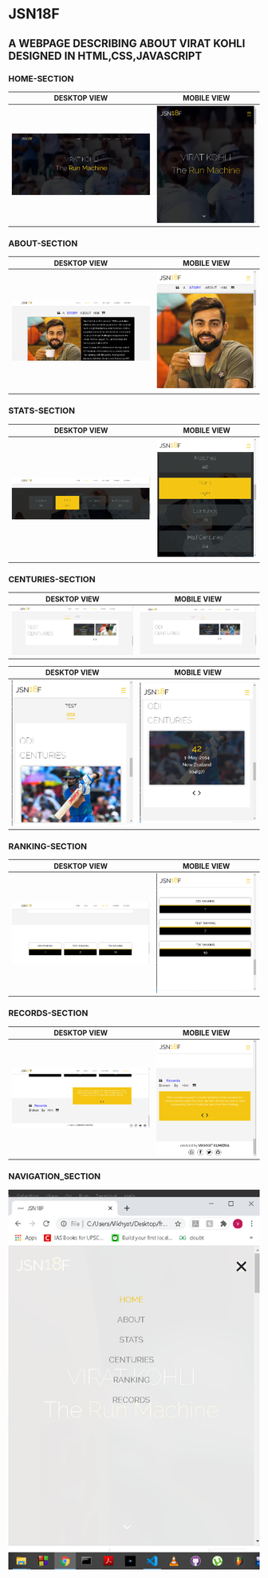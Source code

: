 # JSN18F

## A WEBPAGE DESCRIBING ABOUT VIRAT KOHLI DESIGNED IN HTML,CSS,JAVASCRIPT

### HOME-SECTION


DESKTOP VIEW                                   |         MOBILE VIEW
:---------------------------------------------:|:----------------------------------------:
![home-section](https://github.com/Vikhyat-1820/JSN18F/blob/master/JSN18F_PREVIEW/ScreenshotA.png) | ![home-section](https://github.com/Vikhyat-1820/JSN18F/blob/master/JSN18F_PREVIEW/ScreenshotH.png)


### ABOUT-SECTION



DESKTOP VIEW                                   |         MOBILE VIEW
:---------------------------------------------:|:----------------------------------------:
![about-section](https://github.com/Vikhyat-1820/JSN18F/blob/master/JSN18F_PREVIEW/ScreenshotB.png) | ![about-section](https://github.com/Vikhyat-1820/JSN18F/blob/master/JSN18F_PREVIEW/ScreenshotJ.png)


### STATS-SECTION



DESKTOP VIEW                                   |         MOBILE VIEW
:---------------------------------------------:|:----------------------------------------:
![stats-section](https://github.com/Vikhyat-1820/JSN18F/blob/master/JSN18F_PREVIEW/ScreenshotC.png) | ![stats-section](https://github.com/Vikhyat-1820/JSN18F/blob/master/JSN18F_PREVIEW/ScreenshotK.png)


### CENTURIES-SECTION



DESKTOP VIEW                                   |         MOBILE VIEW
:---------------------------------------------:|:----------------------------------------:
![centuries-section](https://github.com/Vikhyat-1820/JSN18F/blob/master/JSN18F_PREVIEW/ScreenshotD.png) | ![centuries-section](https://github.com/Vikhyat-1820/JSN18F/blob/master/JSN18F_PREVIEW/ScreenshotE.png)



DESKTOP VIEW                                   |         MOBILE VIEW
:---------------------------------------------:|:----------------------------------------:
![centuries-section](https://github.com/Vikhyat-1820/JSN18F/blob/master/JSN18F_PREVIEW/ScreenshotL.png) | ![centuries-section](https://github.com/Vikhyat-1820/JSN18F/blob/master/JSN18F_PREVIEW/ScreenshotM.png)


### RANKING-SECTION



DESKTOP VIEW                                   |         MOBILE VIEW
:---------------------------------------------:|:----------------------------------------:
![ranking-section](https://github.com/Vikhyat-1820/JSN18F/blob/master/JSN18F_PREVIEW/ScreenshotF.png) | ![ranking-section](https://github.com/Vikhyat-1820/JSN18F/blob/master/JSN18F_PREVIEW/ScreenshotN.png)


### RECORDS-SECTION



DESKTOP VIEW                                   |         MOBILE VIEW
:---------------------------------------------:|:----------------------------------------:
![records-section](https://github.com/Vikhyat-1820/JSN18F/blob/master/JSN18F_PREVIEW/ScreenshotG.png) | ![records-section](https://github.com/Vikhyat-1820/JSN18F/blob/master/JSN18F_PREVIEW/ScreenshotO.png)



### NAVIGATION_SECTION




![navigation-section](https://github.com/Vikhyat-1820/JSN18F/blob/master/JSN18F_PREVIEW/ScreenshotI.png)


